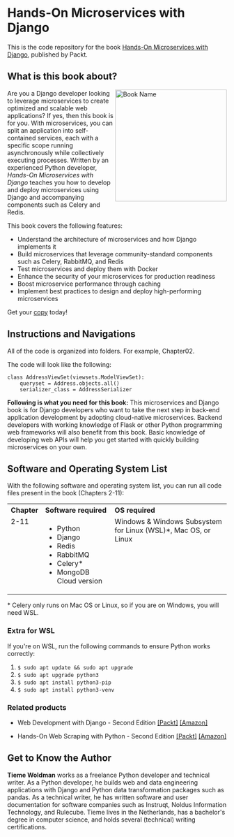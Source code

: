 # Hands-On Microservices with Django

This is the code repository for the book [Hands-On Microservices with Django](https://www.packtpub.com/product/hands-on-microservices-with-django/9781835468524), published by Packt.

## What is this book about?
<a href="https://www.packtpub.com/product/hands-on-microservices-with-django/9781835468524"><img src="https://content.packt.com/B22012/cover_image_small.jpg" alt="Book Name" height="256px" align="right"></a>
Are you a Django developer looking to leverage microservices to create optimized and scalable web applications? If yes, then this book is for you. With microservices, you can split an application into self-contained services, each with a specific scope running asynchronously while collectively executing processes. Written by an experienced Python developer, *Hands-On Microservices with Django* teaches you how to develop and deploy microservices using Django and accompanying components such as Celery and Redis.

This book covers the following features:
* Understand the architecture of microservices and how Django implements it
* Build microservices that leverage community-standard components such as Celery, RabbitMQ, and Redis
* Test microservices and deploy them with Docker
* Enhance the security of your microservices for production readiness
* Boost microservice performance through caching
* Implement best practices to design and deploy high-performing microservices

Get your [copy](https://www.amazon.com/Hands-Microservices-Django-cloud-native-applications/dp/1835468527/) today!

## Instructions and Navigations
All of the code is organized into folders. For example, Chapter02.

The code will look like the following:
```
class AddressViewSet(viewsets.ModelViewSet):
    queryset = Address.objects.all()
    serializer_class = AddressSerializer
```

**Following is what you need for this book:**
This microservices and Django book is for Django developers who want to take the next step in back-end application development by adopting cloud-native microservices. Backend developers with working knowledge of Flask or other Python programming web frameworks will also benefit from this book. Basic knowledge of developing web APIs will help you get started with quickly building microservices on your own.

## Software and Operating System List
With the following software and operating system list, you can run all code files present in the book (Chapters 2-11):

<table>
    <tr>
        <th align="left">Chapter</th>
        <th align="left">Software required</th>
        <th align="left">OS required</th>
    </tr>
    <tr>
        <td valign="top">2-11</td>
        <td valign="top"><ul> <li>Python</li> <li>Django</li> <li>Redis</li> <li>RabbitMQ</li> <li>Celery*</li> <li>MongoDB Cloud version</li> </ul></td>
        <td valign="top">Windows & Windows Subsystem for Linux (WSL)*, Mac OS, or Linux</td>
    </tr>
</table>

\* Celery only runs on Mac OS or Linux, so if you are on Windows, you will need WSL.

### Extra for WSL
If you're on WSL, run the following commands to ensure Python works correctly:  
1. `$ sudo apt update && sudo apt upgrade`  
1. `$ sudo apt upgrade python3`  
1. `$ sudo apt install python3-pip`  
1. `$ sudo apt install python3-venv`

### Related products
* Web Development with Django - Second Edition [[Packt]](https://www.packtpub.com/product/web-development-with-django-second-edition/9781803230603) [[Amazon]](https://www.amazon.com/Web-Development-Django-definitive-applications/dp/1803230606)

* Hands-On Web Scraping with Python - Second Edition [[Packt]](https://www.packtpub.com/product/hands-on-web-scraping-with-python-second-edition/9781837636211) [[Amazon]](https://www.amazon.com/Hands-Web-Scraping-Python-Second/dp/1837636214)
  
## Get to Know the Author
**Tieme Woldman** works as a freelance Python developer and technical writer. As a Python developer, he builds web and data engineering applications with Django and Python data transformation packages such as pandas. As a technical writer, he has written software and user documentation for software companies such as Instruqt, Noldus Information Technology, and Rulecube. Tieme lives in the Netherlands, has a bachelor's degree in computer science, and holds several (technical) writing certifications.
